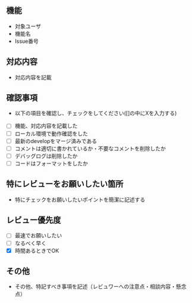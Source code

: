 ## 機能
* 対象ユーザ
* 機能名
* Issue番号

## 対応内容
* 対応内容を記載

## 確認事項
* 以下の項目を確認し、チェックをしてください([]の中にXを入力する)
- [ ] 機能、対応内容を記載した
- [ ] ローカル環境で動作確認をした
- [ ] 最新のdevelopをマージ済みである
- [ ] コメントは適切に書かれているか・不要なコメントを削除したか
- [ ] デバッグログは削除したか
- [ ] コードはフォーマットをしたか

## 特にレビューをお願いしたい箇所
* 特にチェックをお願いしたいポイントを簡潔に記述する

## レビュー優先度
- [ ] 最速でお願いしたい
- [ ] なるべく早く
- [x] 時間あるときでOK

## その他
* その他、特記すべき事項を記述（レビュワーへの注意点・相談内容・懸念点）
